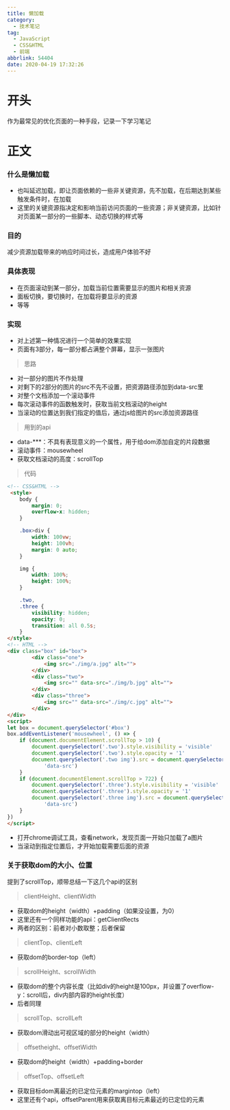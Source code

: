 ```yaml
---
title: 懒加载
category:
  - 技术笔记
tag:
  - JavaScript
  - CSS&HTML
  - 前端
abbrlink: 54404
date: 2020-04-19 17:32:26
---
```


# 开头
作为最常见的优化页面的一种手段，记录一下学习笔记

<!-- more -->

# 正文

### 什么是懒加载
- 也叫延迟加载，即让页面依赖的一些非关键资源，先不加载，在后期达到某些触发条件时，在加载
- 这里的关键资源指决定和影响当前访问页面的一些资源；非关键资源，比如针对页面某一部分的一些脚本、动态切换的样式等

### 目的
减少资源加载带来的响应时间过长，造成用户体验不好

### 具体表现
- 在页面滚动到某一部分，加载当前位置需要显示的图片和相关资源
- 面板切换，要切换时，在加载将要显示的资源
- 等等

### 实现
- 对上述第一种情况进行一个简单的效果实现
- 页面有3部分，每一部分都占满整个屏幕，显示一张图片

>思路
- 对一部分的图片不作处理
- 对剩下的2部分的图片的src不先不设置，把资源路径添加到data-src里
- 对整个文档添加一个滚动事件
- 每次滚动事件的函数触发时，获取当前文档滚动的height
- 当滚动的位置达到我们指定的值后，通过js给图片的src添加资源路径

>用到的api
- data-***：不具有表现意义的一个属性，用于给dom添加自定的片段数据
- 滚动事件：mousewheel
- 获取文档滚动的高度：scrollTop

>代码
```html
<!-- CSS&HTML -->
 <style>
    body {
        margin: 0;
        overflow-x: hidden;
    }

    .box>div {
        width: 100vw;
        height: 100vh;
        margin: 0 auto;
    }

    img {
        width: 100%;
        height: 100%;
    }

    .two,
    .three {
        visibility: hidden;
        opacity: 0;
        transition: all 0.5s;
    }
</style>
<!-- HTML -->
<div class="box" id="box">
        <div class="one">
            <img src="./img/a.jpg" alt="">
        </div>
        <div class="two">
            <img src="" data-src="./img/b.jpg" alt="">
        </div>
        <div class="three">
            <img src="" data-src="./img/c.jpg" alt="">
        </div>
</div>
<script>
let box = document.querySelector('#box')
box.addEventListener('mousewheel', () => {
    if (document.documentElement.scrollTop > 10) {
        document.querySelector('.two').style.visibility = 'visible'
        document.querySelector('.two').style.opacity = '1'
        document.querySelector('.two img').src = document.querySelector('.two img').getAttribute(
            'data-src')
    }
    if (document.documentElement.scrollTop > 722) {
        document.querySelector('.three').style.visibility = 'visible'
        document.querySelector('.three').style.opacity = '1'
        document.querySelector('.three img').src = document.querySelector('.three img').getAttribute(
            'data-src')
    }
})
</script>
```
- 打开chrome调试工具，查看network，发现页面一开始只加载了a图片
- 当滚动到指定位置后，才开始加载需要后面的资源

### 关于获取dom的大小、位置
提到了scrollTop，顺带总结一下这几个api的区别

>clientHeight、clientWidth
- 获取dom的height（width）+padding（如果没设置，为0）
- 这里还有一个同样功能的api：getClientRects
- 两者的区别：前者对小数取整；后者保留

>clientTop、clientLeft
- 获取dom的border-top（left）

>scrollHeight、scrollWidth
- 获取dom的整个内容长度（比如div的height是100px，并设置了overflow-y：scroll后，div内部内容的height长度）
- 后者同理

>scrollTop、scrollLeft
- 获取dom滑动出可视区域的部分的height（width）

>offsetheight、offsetWidth
- 获取dom的height（width）+padding+border

>offsetTop、offsetLeft
- 获取目标dom离最近的已定位元素的margintop（left）
- 这里还有个api，offsetParent用来获取离目标元素最近的已定位的元素




